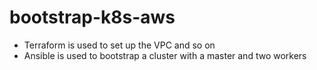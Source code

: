 # bootstrap-k8s-aws
- Terraform is used to set up the VPC and so on
- Ansible is used to bootstrap a cluster with a master and two workers
